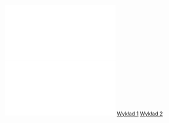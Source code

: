 ![Laboratorium 0](/Notatki/Semestr%201/Podstawy%20programowania/Labolatoria/Labolatoria%200/Laboratorium%200.pdf)
![Labolatoria0](/Notatki/Semestr%201/Podstawy%20programowania/Labolatoria/Labolatoria%200/Labolatoria0.cpp)
[Wykład 1](/Notatki/Semestr%201/Podstawy%20programowania/Wyk%C5%82ady/Wyk%C5%82ad%201/Wyk%C5%82ad%201.md)
[Wykład 2](/Notatki/Semestr%201/Podstawy%20programowania/Wyk%C5%82ady/Wyk%C5%82ad%202/Wyk%C5%82ad%202.md)